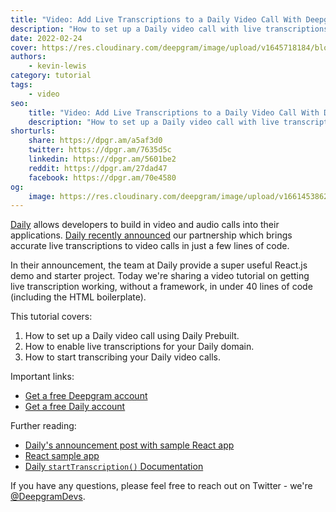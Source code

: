 ```yaml
---
title: "Video: Add Live Transcriptions to a Daily Video Call With Deepgram"
description: "How to set up a Daily video call with live transcriptions."
date: 2022-02-24
cover: https://res.cloudinary.com/deepgram/image/upload/v1645718184/blog/2022/02/daily-video-live-transcription/finished.png
authors:
    - kevin-lewis
category: tutorial
tags:
    - video
seo:
    title: "Video: Add Live Transcriptions to a Daily Video Call With Deepgram"
    description: "How to set up a Daily video call with live transcriptions."
shorturls:
    share: https://dpgr.am/a5af3d0
    twitter: https://dpgr.am/7635d5c
    linkedin: https://dpgr.am/5601be2
    reddit: https://dpgr.am/27dad47
    facebook: https://dpgr.am/70e4580
og:
    image: https://res.cloudinary.com/deepgram/image/upload/v1661453862/blog/daily-video-live-transcription/ograph.png
---
```


[Daily](https://www.daily.co) allows developers to build in video and audio calls into their applications. [Daily recently announced](https://www.daily.co/blog/add-live-transcription-to-a-daily-call-with-our-newest-api/) our partnership which brings accurate live transcriptions to video calls in just a few lines of code.

In their announcement, the team at Daily provide a super useful React.js demo and starter project. Today we're sharing a video tutorial on getting live transcription working, without a framework, in under 40 lines of code (including the HTML boilerplate).

This tutorial covers:

1.  How to set up a Daily video call using Daily Prebuilt.
2.  How to enable live transcriptions for your Daily domain.
3.  How to start transcribing your Daily video calls.

<youtube id="nyDnC5iCU_I"></youtube>

Important links:

*   [Get a free Deepgram account](https://console.deepgram.com/signup)
*   [Get a free Daily account](https://dashboard.daily.co/signup)

Further reading:

*   [Daily's announcement post with sample React app](https://www.daily.co/blog/add-live-transcription-to-a-daily-call-with-our-newest-api/)
*   [React sample app](https://github.com/daily-demos/examples/tree/main/custom/live-transcription)
*   [Daily `startTranscription()` Documentation](https://docs.daily.co/reference/daily-js/instance-methods/start-transcription)

If you have any questions, please feel free to reach out on Twitter - we're [@DeepgramDevs](https://twitter.com/DeepgramDevs).

        